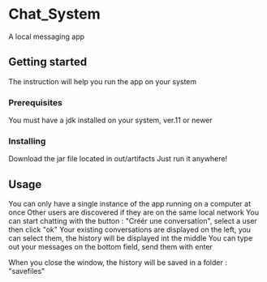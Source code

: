 # Chat_System
A local messaging app

## Getting started
The instruction will help you run the app on your system

### Prerequisites
You must have a jdk installed on your system, ver.11 or newer

### Installing
Download the jar file located in out/artifacts
Just run it anywhere!

## Usage
You can only have a single instance of the app running on a computer at once
Other users are discovered if they are on the same local network
You can start chatting with the button : "Créér une conversation", select a user then click "ok"
Your existing conversations are displayed on the left, you can select them, the history will be displayed int the middle
You can type out your messages on the bottom field, send them with enter

When you close the window, the history will be saved in a folder : "savefiles"
